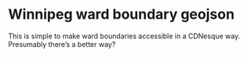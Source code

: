 # Winnipeg ward boundary geojson

This is simple to make ward boundaries accessible in a CDNesque way. Presumably there’s a better way?